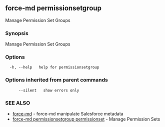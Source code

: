 ## force-md permissionsetgroup

Manage Permission Set Groups

### Synopsis

Manage Permission Set Groups

### Options

```
  -h, --help   help for permissionsetgroup
```

### Options inherited from parent commands

```
      --silent   show errors only
```

### SEE ALSO

* [force-md](force-md.md)	 - force-md manipulate Salesforce metadata
* [force-md permissionsetgroup permissionset](force-md_permissionsetgroup_permissionset.md)	 - Manage Permission Sets

